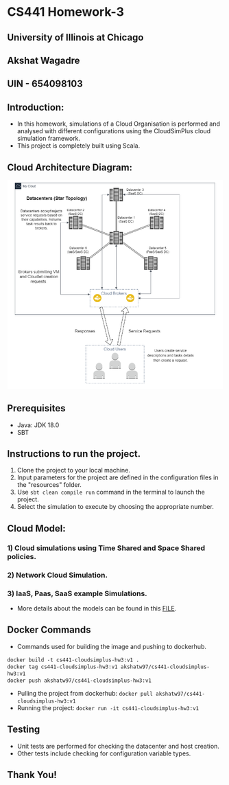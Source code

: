 # CS441 Homework-3
## University of Illinois at Chicago
## Akshat Wagadre
## UIN - 654098103

## Introduction:
* In this homework, simulations of a Cloud Organisation is performed and analysed with different configurations
  using the CloudSimPlus cloud simulation framework.
* This project is completely built using Scala.

## Cloud Architecture Diagram:
![image info](./docs/ArchitectureDiagram.png)

## Prerequisites
* Java: JDK 18.0
* SBT


## Instructions to run the project.
1) Clone the project to your local machine.
2) Input parameters for the project are defined in the configuration files in the "resources" folder.
3) Use `sbt clean compile run` command in the terminal to launch the project.
4) Select the simulation to execute by choosing the appropriate number.


## Cloud Model:
### 1) Cloud simulations using Time Shared and Space Shared policies.
### 2) Network Cloud Simulation.
### 3) IaaS, Paas, SaaS example Simulations.

* More details about the models can be found in this [FILE](docs/CloudSimAnalysis.pdf).

## Docker Commands
* Commands used for building the image and pushing to dockerhub.
```
docker build -t cs441-cloudsimplus-hw3:v1 .
docker tag cs441-cloudsimplus-hw3:v1 akshatw97/cs441-cloudsimplus-hw3:v1
docker push akshatw97/cs441-cloudsimplus-hw3:v1 
```

* Pulling the project from dockerhub: `docker pull akshatw97/cs441-cloudsimplus-hw3:v1`
* Running the project: `docker run -it cs441-cloudsimplus-hw3:v1`

## Testing
* Unit tests are performed for checking the datacenter and host creation.
* Other tests include checking for configuration variable types.

## Thank You!